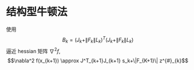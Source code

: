 # 结构型牛顿法
使用 $$B_k=(J_k+\|F_k\|L_k)^T(J_k+\|F_k\|L_k)$$ 逼近 hessian 矩阵 $\nabla^2 f$,
$$\nabla^2 f(x_{k+1}) \approx J^T_{k+1}J_{k+1} s_k+\|F_{K+1}\| z^{#}_{k}$$
